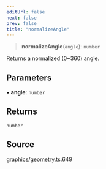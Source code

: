 ```yaml
---
editUrl: false
next: false
prev: false
title: "normalizeAngle"
---
```


> **normalizeAngle**(`angle`): `number`

Returns a normalized (0~360) angle.

## Parameters

• **angle**: `number`

## Returns

`number`

## Source

[graphics/geometry.ts:649](https://github.com/dakhetov/dgmjs/blob/main/packages/core/src/graphics/geometry.ts#L649)
